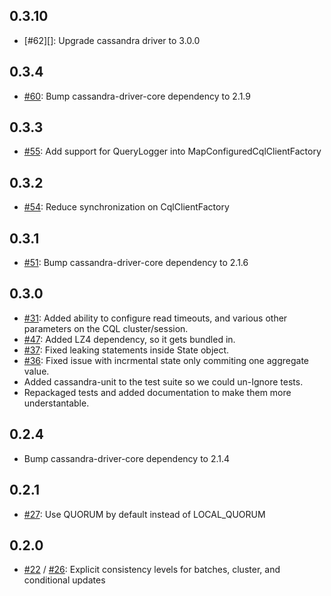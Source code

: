 ## 0.3.10

* [#62][]: Upgrade cassandra driver to 3.0.0

## 0.3.4

* [#60][]: Bump cassandra-driver-core dependency to 2.1.9

[#60]: https://github.com/hmsonline/storm-cassandra-cql/issues/60

## 0.3.3

* [#55][]: Add support for QueryLogger into MapConfiguredCqlClientFactory

[#55]: https://github.com/hmsonline/storm-cassandra-cql/issues/55

## 0.3.2

* [#54][]: Reduce synchronization on CqlClientFactory

[#54]: https://github.com/hmsonline/storm-cassandra-cql/issues/54

## 0.3.1

* [#51][]: Bump cassandra-driver-core dependency to 2.1.6

[#51]: https://github.com/hmsonline/storm-cassandra-cql/issues/51

## 0.3.0

* [#31][]: Added ability to configure read timeouts, and various other parameters on the CQL cluster/session.
* [#47][]: Added LZ4 dependency, so it gets bundled in.
* [#37][]: Fixed leaking statements inside State object.
* [#36][]: Fixed issue with incrmental state only commiting one aggregate value.
* Added cassandra-unit to the test suite so we could un-Ignore tests.
* Repackaged tests and added documentation to make them more understantable.

[#31]: https://github.com/hmsonline/storm-cassandra-cql/issues/31
[#36]: https://github.com/hmsonline/storm-cassandra-cql/issues/36
[#37]: https://github.com/hmsonline/storm-cassandra-cql/issues/37
[#47]: https://github.com/hmsonline/storm-cassandra-cql/issues/47

## 0.2.4

* Bump cassandra-driver-core dependency to 2.1.4

## 0.2.1

* [#27][]: Use QUORUM by default instead of LOCAL_QUORUM

## 0.2.0

* [#22][] / [#26][]: Explicit consistency levels for batches, cluster, and conditional updates

[#22]: https://github.com/hmsonline/storm-cassandra-cql/issues/22
[#26]: https://github.com/hmsonline/storm-cassandra-cql/issues/26
[#27]: https://github.com/hmsonline/storm-cassandra-cql/issues/27

